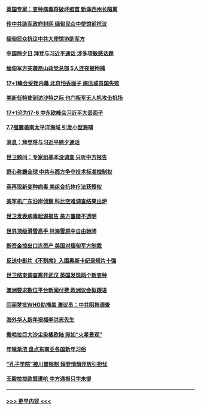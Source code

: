 #### [英国专家：变种病毒将破坏疫苗 新泽西州长隔离](../pages/prog202/a103052368.md?t=02120451) 
#### [传中共助军政府封网 缅甸民众中使馆前抗议](../pages/prog202/a103052345.md?t=02120451) 
#### [缅甸民众抗议中共大使馆协助军方](../pages/prog202/a103052304.md?t=02120451) 
#### [中国除夕日 拜登与习近平通话 涉多项敏感话题](../pages/prog202/a103052079.md?t=02120451) 
#### [缅甸军方突袭昂山政党总部 5人连夜被拘捕](../pages/prog202/a103052044.md?t=02120451) 
#### [17+1峰会受挫内幕 北京怕丢面子 施压成员国失败](../pages/prog202/a103051986.md?t=02120451) 
#### [美新任特使到访沙特之际 也门叛军无人机攻击机场](../pages/prog202/a103051983.md?t=02120451) 
#### [17+1沦为17-6 中东欧峰会习近平大丢面子](../pages/prog202/a103051943.md?t=02120451) 
#### [7.7强震袭南太平洋海域 引发小型海啸](../pages/prog202/a103051954.md?t=02120451) 
#### [消息：拜登将与习近平除夕通话](../pages/prog202/a103051927.md?t=02120451) 
#### [世卫顾问：专家组基本没调查 只听中方报告](../pages/prog202/a103051794.md?t=02120451) 
#### [野心称霸全球 中共与西方争夺技术标准控制权](../pages/prog202/a103051862.md?t=02120451) 
#### [英再现新变种病毒 美组合抗体疗法获授权](../pages/prog202/a103051836.md?t=02120451) 
#### [美军机广东沿岸侦察 科比空难调查结果出炉](../pages/prog202/a103051808.md?t=02120451) 
#### [世卫发表病毒起源报告  美方置疑不透明](../pages/prog202/a103051777.md?t=02120451) 
#### [世界顶级滑雪高手 林海雪原中自由驰骋](../pages/prog202/a103051779.md?t=02120451) 
#### [断资金控出口冻资产 美国对缅甸军方制裁](../pages/prog202/a103051783.md?t=02120451) 
#### [反送中影片《不割席》入围奥斯卡纪录短片十强](../pages/prog202/a103051769.md?t=02120451) 
#### [世卫结束调查离开武汉 英国发现两个新变种](../pages/prog202/a103051614.md?t=02120451) 
#### [澳洲要求数位平台新闻付费 欧洲议会拟跟进](../pages/prog202/a103051547.md?t=02120451) 
#### [闫丽梦批WHO助掩盖 澳议员：中共阻挡调查](../pages/prog202/a103051533.md?t=02120451) 
#### [海外华人新年祝福李洪志先生](../pages/prog202/a103051438.md?t=02120451) 
#### [撒哈拉巨大沙尘染橘欧陆  宛如“火星景观”](../pages/prog202/a103051190.md?t=02120451) 
#### [年味渐浓 盘点东南亚各国新年习俗](../pages/prog202/a103051189.md?t=02120451) 
#### [“孔子学院”被川普限制 拜登悄悄开放引担忧](../pages/prog202/a103051191.md?t=02120451) 
#### [王毅拉拢欧盟遭呛 中方通报只字未提](../pages/prog202/a103051157.md?t=02120451) 

----
#### [ >>> 更早内容 <<< ](../indexes/prog202-earlier.md)
